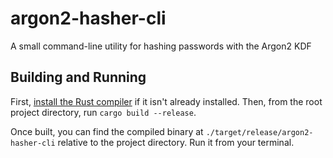 # argon2-hasher-cli

A small command-line utility for hashing passwords with the Argon2 KDF

## Building and Running

First, [install the Rust compiler](https://www.rust-lang.org/tools/install) if it isn't already installed. Then, from the root project directory, run `cargo build --release`.

Once built, you can find the compiled binary at `./target/release/argon2-hasher-cli` relative to the project directory. Run it from your terminal.
